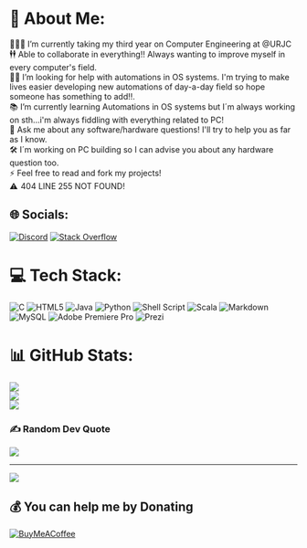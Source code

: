 # 💫 About Me:
👨🏼‍🎓    I’m currently taking my third year on Computer Engineering at @URJC<br>🕴🕴  Able to collaborate in everything!! Always wanting to improve myself in every computer's field. <br>🤝🏼  I’m looking for help with automations in OS systems. I'm trying to make lives easier developing new automations of day-a-day field so hope someone has something to add!!.<br>📚  I’m currently learning Automations in OS systems but I´m always working on sth...i'm always fiddling with everything related to PC!<br>💬 Ask me about any software/hardware questions! I'll try to help you as far as I know.<br>🛠   I´m working on PC building so I can advise you about any hardware question too. <br>⚡  Feel free to read and fork my projects!<br> ⚠   404 LINE 255 NOT FOUND!


## 🌐 Socials:
[![Discord](https://img.shields.io/badge/Discord-%237289DA.svg?logo=discord&logoColor=white)](htttps://discord.gg/20621782) [![Stack Overflow](https://img.shields.io/badge/-Stackoverflow-FE7A16?logo=stack-overflow&logoColor=white)](https://stackoverflow.com/users/20621782) 

# 💻 Tech Stack:
![C](https://img.shields.io/badge/c-%2300599C.svg?style=for-the-badge&logo=c&logoColor=white) ![HTML5](https://img.shields.io/badge/html5-%23E34F26.svg?style=for-the-badge&logo=html5&logoColor=white) ![Java](https://img.shields.io/badge/java-%23ED8B00.svg?style=for-the-badge&logo=java&logoColor=white) ![Python](https://img.shields.io/badge/python-3670A0?style=for-the-badge&logo=python&logoColor=ffdd54) ![Shell Script](https://img.shields.io/badge/shell_script-%23121011.svg?style=for-the-badge&logo=gnu-bash&logoColor=white) ![Scala](https://img.shields.io/badge/scala-%23DC322F.svg?style=for-the-badge&logo=scala&logoColor=white) ![Markdown](https://img.shields.io/badge/markdown-%23000000.svg?style=for-the-badge&logo=markdown&logoColor=white) ![MySQL](https://img.shields.io/badge/mysql-%2300f.svg?style=for-the-badge&logo=mysql&logoColor=white) ![Adobe Premiere Pro](https://img.shields.io/badge/Adobe%20Premiere%20Pro-9999FF.svg?style=for-the-badge&logo=Adobe%20Premiere%20Pro&logoColor=white) ![Prezi](https://img.shields.io/badge/Prezi-%23000000.svg?style=for-the-badge&logo=Prezi&logoColor=white)
# 📊 GitHub Stats:
![](https://github-readme-stats.vercel.app/api?username=gu4re&theme=vision-friendly-dark&hide_border=false&include_all_commits=true&count_private=true)<br/>
![](https://github-readme-streak-stats.herokuapp.com/?user=gu4re&theme=vision-friendly-dark&hide_border=false)<br/>
![](https://github-readme-stats.vercel.app/api/top-langs/?username=gu4re&theme=vision-friendly-dark&hide_border=false&include_all_commits=true&count_private=true&layout=compact)

### ✍️ Random Dev Quote
![](https://quotes-github-readme.vercel.app/api?type=horizontal&theme=radical)

---
[![](https://visitcount.itsvg.in/api?id=gu4re&icon=0&color=0)](https://visitcount.itsvg.in)

  ## 💰 You can help me by Donating
  [![BuyMeACoffee](https://img.shields.io/badge/Buy%20Me%20a%20Coffee-ffdd00?style=for-the-badge&logo=buy-me-a-coffee&logoColor=black)](https://buymeacoffee.com/gu4re) 

  
<!-- Proudly created with GPRM ( https://gprm.itsvg.in ) -->
